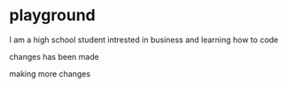 # playground
 I am a high school student intrested in business and learning how to code 

changes has been made

making more changes